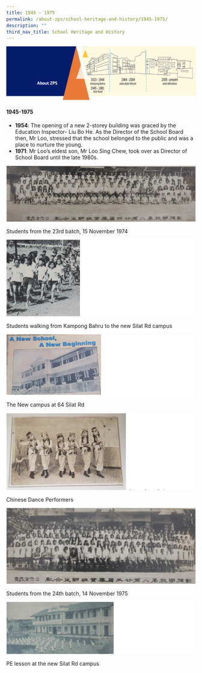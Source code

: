 ```yaml
---
title: 1945 – 1975
permalink: /about-zps/school-heritage-and-history/1945-1975/
description: ""
third_nav_title: School Heritage and History
---
```

<img src="/images/AboutUs.png">
<h4><strong>1945-1975</strong></h4>
<ul>
<li><strong>1954</strong>: The opening of a new 2-storey building was graced by the Education Inspector- Liu Bo He. As the Director of the School Board then, Mr Loo, stressed that the school belonged to the public and was a place to nurture the young.</li>
<li><strong>1971</strong>: Mr Loo&rsquo;s eldest son, Mr Loo Sing Chew, took over as Director of School Board until the late 1980s.</li>
</ul>
<img src="/images/1945-1.png">
<p>Students from the 23rd batch, 15 November 1974</p>
<img src="/images/1945-2.png">
<p>Students walking from Kampong Bahru to the new Silat Rd campus</p>
<img src="/images/1945-3.png">
<p>The New campus at 64 Silat Rd</p>
<img src="/images/1945-4.png">
<p>Chinese Dance Performers</p>
<img src="/images/1945-5.png">
<p>Students from the 24th batch, 14 November 1975</p>
<img src="/images/1945-6.png">
<p>PE lesson at the new Silat Rd campus</p>